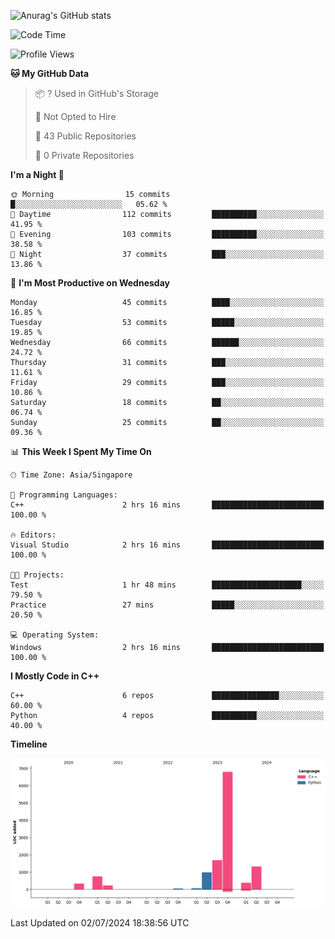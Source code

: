 ![Anurag's GitHub stats](https://github-readme-stats.vercel.app/api?username=OnePointFive99&show_icons=true&theme=transparent)

<!--START_SECTION:waka-->
![Code Time](http://img.shields.io/badge/Code%20Time-121%20hrs%2053%20mins-blue)

![Profile Views](http://img.shields.io/badge/Profile%20Views-0-blue)

**🐱 My GitHub Data** 

> 📦 ? Used in GitHub's Storage 
 > 
> 🚫 Not Opted to Hire
 > 
> 📜 43 Public Repositories 
 > 
> 🔑 0 Private Repositories 
 > 
**I'm a Night 🦉** 

```text
🌞 Morning                15 commits          █░░░░░░░░░░░░░░░░░░░░░░░░   05.62 % 
🌆 Daytime                112 commits         ██████████░░░░░░░░░░░░░░░   41.95 % 
🌃 Evening                103 commits         ██████████░░░░░░░░░░░░░░░   38.58 % 
🌙 Night                  37 commits          ███░░░░░░░░░░░░░░░░░░░░░░   13.86 % 
```
📅 **I'm Most Productive on Wednesday** 

```text
Monday                   45 commits          ████░░░░░░░░░░░░░░░░░░░░░   16.85 % 
Tuesday                  53 commits          █████░░░░░░░░░░░░░░░░░░░░   19.85 % 
Wednesday                66 commits          ██████░░░░░░░░░░░░░░░░░░░   24.72 % 
Thursday                 31 commits          ███░░░░░░░░░░░░░░░░░░░░░░   11.61 % 
Friday                   29 commits          ███░░░░░░░░░░░░░░░░░░░░░░   10.86 % 
Saturday                 18 commits          ██░░░░░░░░░░░░░░░░░░░░░░░   06.74 % 
Sunday                   25 commits          ██░░░░░░░░░░░░░░░░░░░░░░░   09.36 % 
```


📊 **This Week I Spent My Time On** 

```text
🕑︎ Time Zone: Asia/Singapore

💬 Programming Languages: 
C++                      2 hrs 16 mins       █████████████████████████   100.00 % 

🔥 Editors: 
Visual Studio            2 hrs 16 mins       █████████████████████████   100.00 % 

🐱‍💻 Projects: 
Test                     1 hr 48 mins        ████████████████████░░░░░   79.50 % 
Practice                 27 mins             █████░░░░░░░░░░░░░░░░░░░░   20.50 % 

💻 Operating System: 
Windows                  2 hrs 16 mins       █████████████████████████   100.00 % 
```

**I Mostly Code in C++** 

```text
C++                      6 repos             ███████████████░░░░░░░░░░   60.00 % 
Python                   4 repos             ██████████░░░░░░░░░░░░░░░   40.00 % 
```



**Timeline**

![Lines of Code chart](https://raw.githubusercontent.com/OnePointFive99/OnePointFive99/main/assets/bar_graph.png)


 Last Updated on 02/07/2024 18:38:56 UTC
<!--END_SECTION:waka-->

  
